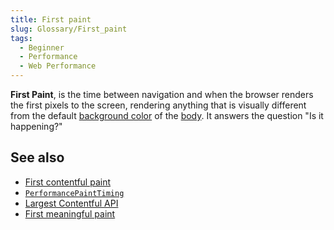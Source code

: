 ```yaml
---
title: First paint
slug: Glossary/First_paint
tags:
  - Beginner
  - Performance
  - Web Performance
---
```


**First Paint**, is the time between navigation and when the browser renders the first pixels to the screen, rendering anything that is visually different from the default [background color](/en-US/docs/Web/CSS/background-color) of the [body](/en-US/docs/Web/API/Document/body). It answers the question "Is it happening?"

## See also

- [First contentful paint](/en-US/docs/Glossary/First_contentful_paint)
- [`PerformancePaintTiming`](/en-US/docs/Web/API/PerformancePaintTiming)
- [Largest Contentful API](/en-US/docs/Web/API/Largest_Contentful_Paint_API)
- [First meaningful paint](/en-US/docs/Glossary/first_meaningful_paint)
